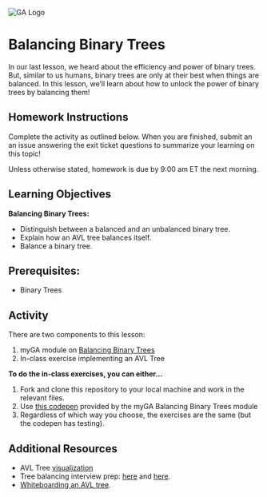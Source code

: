 ![GA Logo](https://ga-dash.s3.amazonaws.com/production/assets/logo-9f88ae6c9c3871690e33280fcf557f33.png)

# Balancing Binary Trees

In our last lesson, we heard about the efficiency and power of binary trees. But, similar to us humans, binary trees are only at their best when things are balanced. In this lesson, we’ll learn about how to unlock the power of binary trees by balancing them!

## Homework Instructions 

Complete the activity as outlined below. When you are finished, submit an an issue answering the exit ticket questions to summarize your learning on this topic! 

Unless otherwise stated, homework is due by 9:00 am ET the next morning.

## Learning Objectives

**Balancing Binary Trees:**

- Distinguish between a balanced and an unbalanced binary tree.
- Explain how an AVL tree balances itself.
- Balance a binary tree.

## Prerequisites: 
* Binary Trees

## Activity

There are two components to this lesson: 
1. myGA module on [Balancing Binary Trees](https://my.generalassemb.ly/activities/263)
2. In-class exercise implementing an AVL Tree

**To do the in-class exercises, you can either...** 

1. Fork and clone this repository to your local machine and work in the relevant files.
1. Use [this codepen](https://codepen.io/GAmarketing/pen/bZGMaQ?editors=0010#0) provided by the myGA Balancing Binary Trees module
1. Regardless of which way you choose, the exercises are the same (but the codepen has testing).

## Additional Resources
* AVL Tree [visualization](https://www.cs.usfca.edu/~galles/visualization/AVLtree.html)
* Tree balancing interview prep: [here](https://www.geeksforgeeks.org/convert-normal-bst-balanced-bst/) and [here](https://www.geeksforgeeks.org/how-to-determine-if-a-binary-tree-is-balanced).
* [Whiteboarding an AVL tree](https://www.youtube.com/watch?v=rbg7Qf8GkQ4&).
